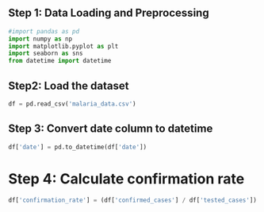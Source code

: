 ## Step 1: Data Loading and Preprocessing

```python
#import pandas as pd
import numpy as np
import matplotlib.pyplot as plt
import seaborn as sns
from datetime import datetime
```
## Step2: Load the dataset
```python
df = pd.read_csv('malaria_data.csv')
```
## Step 3: Convert date column to datetime
```python
df['date'] = pd.to_datetime(df['date'])
```
# Step 4: Calculate confirmation rate
```python
df['confirmation_rate'] = (df['confirmed_cases'] / df['tested_cases']) * 100
```
